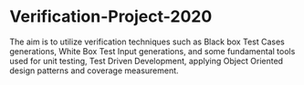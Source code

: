 # Verification-Project-2020
 The aim is to utilize verification techniques such as Black box Test Cases generations, White Box Test Input generations, and some fundamental tools used for unit testing, Test Driven Development, applying Object Oriented design patterns and coverage measurement.
